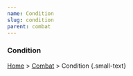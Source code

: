 ```yaml
---
name: Condition
slug: condition
parent: combat
---
```

### Condition
[Home](home) > [Combat](combat) > Condition {.small-text}

